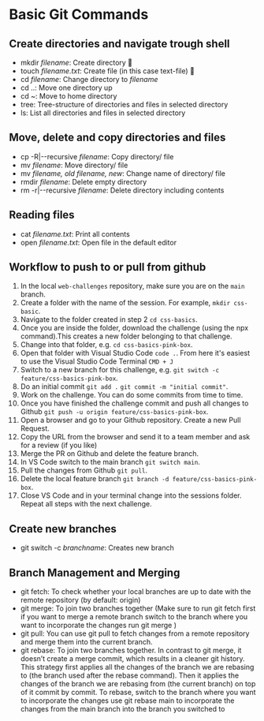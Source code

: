 # Basic Git Commands

## Create directories and navigate trough shell

- mkdir _filename_: Create directory 📁
- touch _filename.txt_: Create file (in this case text-file) 📄
- cd _filename_: Change directory to _filename_
- cd ..: Move one directory up
- cd ~: Move to home directory
- tree: Tree-structure of directories and files in selected directory
- ls: List all directories and files in selected directory

## Move, delete and copy directories and files

- cp -R|--recursive _filename_: Copy directory/ file
- mv _filename_: Move directory/ file
- mv _filename, old_ _filename, new_: Change name of directory/ file
- rmdir _filename_: Delete empty directory
- rm -r|--recursive _filename_: Delete directory including contents

## Reading files

- cat _filename.txt_: Print all contents
- open _filename.txt_: Open file in the default editor

## Workflow to push to or pull from github

1. In the local `web-challenges` repository, make sure you are on the `main` branch.
2. Create a folder with the name of the session. For example, `mkdir css-basic`.
3. Navigate to the folder created in step 2 `cd css-basics`.
4. Once you are inside the folder, download the challenge (using the npx command).This creates a new folder belonging to that challenge.
5. Change into that folder, e.g. `cd css-basics-pink-box`.
6. Open that folder with Visual Studio Code `code .`. From here it's easiest to use the Visual Studio Code Terminal `CMD + J`
7. Switch to a new branch for this challenge, e.g. `git switch -c feature/css-basics-pink-box`.
8. Do an initial commit `git add .` `git commit -m "initial commit"`.
9. Work on the challenge. You can do some commits from time to time.
10. Once you have finished the challenge commit and push all changes to Github `git push -u origin feature/css-basics-pink-box`.
11. Open a browser and go to your Github repository. Create a new Pull Request.
12. Copy the URL from the browser and send it to a team member and ask for a review (if you like)
13. Merge the PR on Github and delete the feature branch.
14. In VS Code switch to the main branch `git switch main`.
15. Pull the changes from Github `git pull`.
16. Delete the local feature branch `git branch -d feature/css-basics-pink-box`.
17. Close VS Code and in your terminal change into the sessions folder. Repeat all steps with the next challenge.

## Create new branches

- git switch -c _branchname_: Creates new branch

## Branch Management and Merging

- git fetch: To check whether your local branches are up to date with the remote repository (by default: origin)
- git merge: To join two branches together (Make sure to run git fetch first if you want to merge a remote branch switch to the branch where you want to incorporate the changes run git merge <branchname>)
- git pull: You can use git pull to fetch changes from a remote repository and merge them into the current branch.
- git rebase: To join two branches together. In contrast to git merge, it doesn’t create a merge commit, which results in a cleaner git history. This strategy first applies all the changes of the branch we are rebasing to (the branch used after the rebase command). Then it applies the changes of the branch we are rebasing from (the current branch) on top of it commit by commit. To rebase, switch to the branch where you want to incorporate the changes use git rebase main to incorporate the changes from the main branch into the branch you switched to
